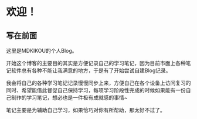 # 欢迎！

## 写在前面

这里是MDKIKOU的个人Blog。

开始这个博客的主要目的其实是方便记录自己的学习笔记，因为目前市面上各种笔记软件总有各种不能让我满意的地方，于是有了开始尝试自建Blog记录。

我会将自己的各种学习笔记记录慢慢同步上来，方便自己在各个设备上访问复习的同时、希望能借此督促自己保持学习，每项学习阶段性完成的时候如果能有一份自己制作的学习笔记，想必也是一件极有成就感的事情~

笔记主要是为辅助自己学习，如果恰巧对你有所帮助，那太好不过了。

